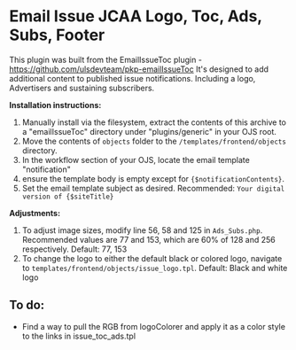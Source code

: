 # Email Issue JCAA Logo, Toc, Ads, Subs, Footer
This plugin was built from the EmailIssueToc plugin - https://github.com/ulsdevteam/pkp-emailIssueToc
It's designed to add additional content to published issue notifications. Including a logo, Advertisers and sustaining subscribers.

**Installation instructions:**

1. Manually install via the filesystem, extract the contents of this archive to a "emailIssueToc" directory under "plugins/generic" in your OJS root.
2. Move the contents of `objects` folder to the `/templates/frontend/objects` directory.
3. In the workflow section of your OJS, locate the email template "notification"
4. ensure the template body is empty except for `{$notificationContents}`.
5. Set the email template subject as desired. Recommended: `Your digital version of {$siteTitle}`

**Adjustments:**

1. To adjust image sizes, modify line 56, 58 and 125 in `Ads_Subs.php`. Recommended values are 77 and 153, which are 60% of 128 and 256 respectively.
Default: 77, 153
2. To change the logo to either the default black or colored logo, navigate to `templates/frontend/objects/issue_logo.tpl`.
Default: Black and white logo

## To do:
- Find a way to pull the RGB from logoColorer and apply it as a color style to the links in issue_toc_ads.tpl